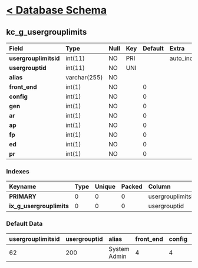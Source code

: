 # [< Database Schema](DatabaseSchema.md) #

## kc\_g\_usergrouplimits ##
| **Field** | Type | Null | Key | Default | Extra | Comment |
|:----------|:-----|:-----|:----|:--------|:------|:--------|
| **usergrouplimitsid** | int(11) | NO | PRI |  | auto\_increment |  |
| **usergrouptid** | int(11) | NO | UNI |  |  |  |
| **alias** | varchar(255) | NO |  |  |  |  |
| **front\_end** | int(1) | NO |  | 0 |  |  |
| **config** | int(1) | NO |  | 0 |  |  |
| **gen** | int(1) | NO |  | 0 |  |  |
| **ar** | int(1) | NO |  | 0 |  |  |
| **ap** | int(1) | NO |  | 0 |  |  |
| **fp** | int(1) | NO |  | 0 |  |  |
| **ed** | int(1) | NO |  | 0 |  |  |
| **pr** | int(1) | NO |  | 0 |  |  |


### Indexes ###
| **Keyname** | Type | Unique | Packed | Column | Seq | Cardinality | Collation | Null | Comment |
|:------------|:-----|:-------|:-------|:-------|:----|:------------|:----------|:-----|:--------|
| **PRIMARY** | 0 | 0 | 0 | usergrouplimitsid | 1 | 1 | A | 0 | 0 |
| **ix\_g\_usergrouplimits** | 0 | 0 | 0 | usergrouptid | 1 | 1 | A | 0 | 0 |


### Default Data ###
| usergrouplimitsid | usergrouptid | alias | front\_end | config | gen | ar | ap | fp | ed | pr |
|:------------------|:-------------|:------|:-----------|:-------|:----|:---|:---|:---|:---|:---|
| 62 | 200 | System Admin | 4 | 4 | 4 | 4 | 4 | 4 | 4 | 4 |